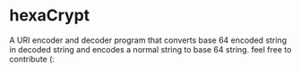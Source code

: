 # hexaCrypt
A URI encoder and decoder program that converts base 64 encoded string in decoded string and encodes a normal string to base 64 string. feel free to contribute (:

